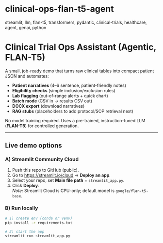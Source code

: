 # clinical-ops-flan-t5-agent
streamlit, llm, flan-t5, transformers, pydantic, clinical-trials, healthcare, agent, genai, python
#  Clinical Trial Ops Assistant (Agentic, FLAN-T5)

A small, job-ready demo that turns raw clinical tables into compact patient JSON and automates:

- **Patient narratives** (4–6 sentence, patient-friendly notes)
- **Eligibility checks** (simple inclusion/exclusion rules)
- **Lab flagging** (out-of-range alerts + quick chart)
- **Batch mode** (CSV in → results CSV out)
- **DOCX export** (download narratives)
- **RAG stubs** (placeholders to add protocol/SOP retrieval next)

No model training required. Uses a pre-trained, instruction-tuned LLM (**FLAN-T5**) for controlled generation.

---

##  Live demo options

### A) Streamlit Community Cloud
1. Push this repo to GitHub (public).
2. Go to https://streamlit.io/cloud → **Deploy an app**.
3. Select your repo, set **Main file path** = `streamlit_app.py`.
4. Click **Deploy**.  
   _Note:_ Streamlit Cloud is CPU-only; default model is `google/flan-t5-base`.

### B) Run locally
```bash
# 1) create env (conda or venv)
pip install -r requirements.txt

# 2) start the app
streamlit run streamlit_app.py
